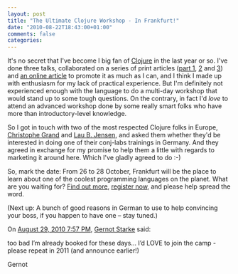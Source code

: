 ```yaml
---
layout: post
title: "The Ultimate Clojure Workshop - In Frankfurt!"
date: "2010-08-22T18:43:00+01:00"
comments: false
categories: 
---
```


<p>It's no secret that I've become I big fan of <a href="http://clojure.org/">Clojure</a> in the last year or so. I've done three talks, collaborated on a series of print articles (<a href="http://www.sigs-datacom.de/fileadmin/user_upload/zeitschriften/js/2010/02/neppert_tilkov_JS_02_10.pdf">part 1</a>, <a href="http://www.sigs-datacom.de/fileadmin/user_upload/zeitschriften/js/2010/03/neppert_tilkov_JS_03_10.pdf">2</a> and <a href="http://www.sigs-datacom.de/fileadmin/user_upload/zeitschriften/js/2010/04/neppert_tilkov_JS_04_10.pdf">3</a>) and <a href="http://www.heise.de/developer/artikel/Clojure-Ein-pragmatisches-Lisp-fuer-die-JVM-1030144.html">an online article</a> to promote it as much as I can, and I think I made up with enthusiasm for my lack of practical experience. But I'm definitely not experienced enough with the language to do a multi-day workshop that would stand up to some tough questions. On the contrary, in fact I'd <em>love</em> to attend an advanced workshop done by some really smart folks who have more than introductory-level knowledge.</p>

<p>So I got in touch with two of the most respected Clojure folks in Europe, <a href="http://clj-me.cgrand.net/">Christophe Grand</a> and <a href="http://www.bestinclass.dk/blog.html">Lau B. Jensen</a>, and asked them whether they'd be interested in doing one of their conj-labs trainings in Germany. And they agreed in exchange for my promise to help them a little with regards to marketing it around here. Which I've gladly agreed to do :-)</p>

<p>So, mark the date: From 26 to 28 October, Frankfurt will be the place to learn about one of the coolest programming languages on the planet. What are you waiting for? <a href="http://www.conj-labs.eu/">Find out more</a>, <a href="http://www.conj-labs.eu/registration.html">register now</a>, and please help spread the word.</p>

<p>(Next up: A bunch of good reasons in German to use to help convincing your boss, if you happen to have one – stay tuned.)</p>

<section class="comments">



<div class="comment" id="comment-2267">
On <a href="#comment-2267" title="Permalink to this comment">August 29, 2010  7:57 PM</a>, <a href="http://gernotstarke.de" title="http://gernotstarke.de" rel="nofollow">Gernot Starke</a>
said:
<p>too bad I&#8217;m already booked for these days&#8230; I&#8217;d LOVE to join the camp - please repeat in 2011
(and announce earlier!)</p>

<p>Gernot</p>


</section>

